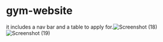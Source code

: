 # gym-website
it includes a nav bar and a table to apply for.![Screenshot (18)](https://user-images.githubusercontent.com/84726355/130953269-52f04c9f-dad7-45ff-95f2-12aeef681dda.png)
![Screenshot (19)](https://user-images.githubusercontent.com/84726355/130953294-a7797873-e140-4d28-b106-fdb7c69f0a2f.png)
